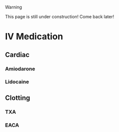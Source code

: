 >[!WARNING]
>This page is still under construction! Come back later!

# IV Medication

## Cardiac

### Amiodarone

### Lidocaine

## Clotting

### TXA

### EACA


